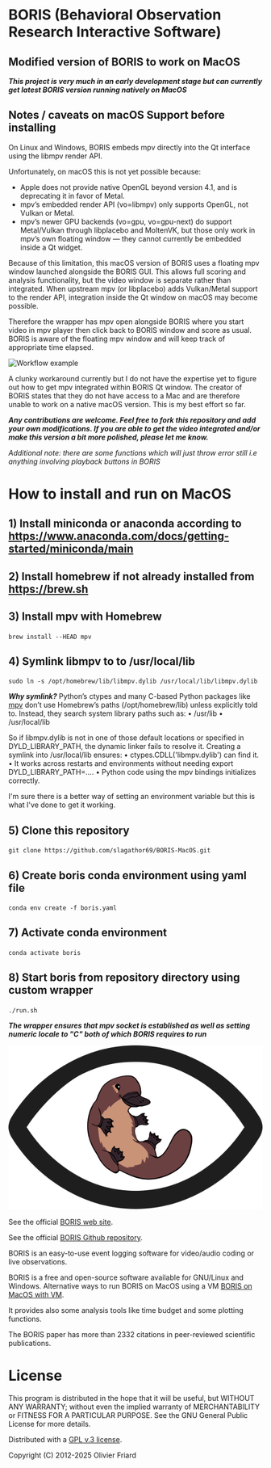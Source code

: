 BORIS (Behavioral Observation Research Interactive Software)
===============================================================
## Modified version of BORIS to work on MacOS
***This project is very much in an early development stage but can currently get latest BORIS version running natively on MacOS***

## Notes / caveats on macOS Support before installing

On Linux and Windows, BORIS embeds mpv directly into the Qt interface using the libmpv render API.

Unfortunately, on macOS this is not yet possible because:
- Apple does not provide native OpenGL beyond version 4.1, and is deprecating it in favor of Metal.
- mpv’s embedded render API (vo=libmpv) only supports OpenGL, not Vulkan or Metal.
- mpv’s newer GPU backends (vo=gpu, vo=gpu-next) do support Metal/Vulkan through libplacebo and MoltenVK, but those only work in mpv’s own floating window — they cannot currently be embedded inside a Qt widget.

Because of this limitation, this macOS version of BORIS uses a floating mpv window launched alongside the BORIS GUI. This allows full scoring and analysis functionality, but the video window is separate rather than integrated.
When upstream mpv (or libplacebo) adds Vulkan/Metal support to the render API, integration inside the Qt window on macOS may become possible.

Therefore the wrapper has mpv open alongside BORIS where you start video in mpv player then click back to BORIS window and score as usual. BORIS is aware of the floating mpv window and will keep track of appropriate time elapsed.

![Workflow example](preview.png)

A clunky workaround currently but I do not have the expertise yet to figure out how to get mpv integrated within BORIS Qt window. The creator of BORIS states that they do not have access to a Mac and are therefore unable to work on a native macOS version. This is my best effort so far.

***Any contributions are welcome. Feel free to fork this repository and add your own modifications. If you are able to get the video integrated and/or make this version a bit more polished, please let me know.*** 

*Additional note: there are some functions which will just throw error still i.e anything involving playback buttons in BORIS*

# How to install and run on MacOS

## 1) Install miniconda or anaconda according to https://www.anaconda.com/docs/getting-started/miniconda/main

## 2) Install homebrew if not already installed from https://brew.sh

## 3) Install mpv with Homebrew
`brew install --HEAD mpv`

## 4) Symlink libmpv to to /usr/local/lib
`sudo ln -s /opt/homebrew/lib/libmpv.dylib /usr/local/lib/libmpv.dylib`

***Why symlink?*** 
Python’s ctypes and many C-based Python packages like [mpv](https://pypi.org/project/mpv/) don’t use Homebrew’s paths (/opt/homebrew/lib) unless explicitly told to. Instead, they search system library paths such as:
	•	/usr/lib
	•	/usr/local/lib

So if libmpv.dylib is not in one of those default locations or specified in DYLD_LIBRARY_PATH, the dynamic linker fails to resolve it. Creating a symlink into /usr/local/lib ensures:
	•	ctypes.CDLL('libmpv.dylib') can find it.
	•	It works across restarts and environments without needing export DYLD_LIBRARY_PATH=….
	•	Python code using the mpv bindings initializes correctly.

I'm sure there is a better way of setting an environment variable but this is what I've done to get it working.

## 5) Clone this repository
`git clone https://github.com/slagathor69/BORIS-MacOS.git`

## 6) Create boris conda environment using yaml file
`conda env create -f boris.yaml`

## 7) Activate conda environment
`conda activate boris`

## 8) Start boris from repository directory using custom wrapper
`./run.sh`

***The wrapper ensures that mpv socket is established as well as setting numeric locale to "C" both of which BORIS requires to run***

![BORIS logo](https://github.com/olivierfriard/BORIS/blob/master/boris/icons/logo_boris.png?raw=true)

See the official [BORIS web site](https://www.boris.unito.it).


See the official [BORIS Github repository](https://github.com/olivierfriard/BORIS).


BORIS is an easy-to-use event logging software for video/audio coding or live observations.

BORIS is a free and open-source software available for GNU/Linux and Windows.
Alternative ways to run BORIS on MacOS using a VM [BORIS on MacOS with VM](https://www.boris.unito.it/download_mac).

It provides also some analysis tools like time budget and some plotting functions.

The BORIS paper has more than 2332 citations in peer-reviewed scientific publications.

# License

This program is distributed in the hope that it will be useful,
but WITHOUT ANY WARRANTY; without even the implied warranty of
MERCHANTABILITY or FITNESS FOR A PARTICULAR PURPOSE.  See the
GNU General Public License for more details.

Distributed with a [GPL v.3 license](LICENSE.TXT).

Copyright (C) 2012-2025 Olivier Friard
